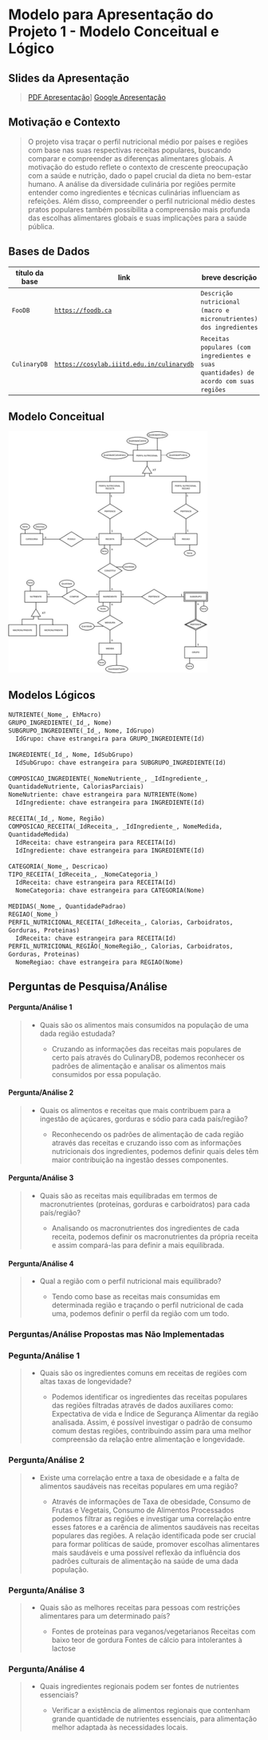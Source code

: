 # Modelo para Apresentação do Projeto 1 - Modelo Conceitual e Lógico

## Slides da Apresentação
> <a href='https://github.com/lamevv/projeto/blob/main/project-1/projeto1-mc536.pdf'>PDF Apresentação</a>]
> <a href='https://docs.google.com/presentation/d/1QjANoOLn5h38SlY0MGpDGeUmCqJ2YBagUtAGb-xVgKw/edit?usp=sharing'>Google Apresentação</a>

## Motivação e Contexto

> O projeto visa traçar o perfil nutricional médio por países e regiões com base nas suas respectivas receitas populares, buscando comparar e compreender as diferenças alimentares globais. A motivação do estudo reflete o contexto de crescente preocupação com a saúde e nutrição, dado o papel crucial da dieta no bem-estar humano.
A análise da diversidade culinária por regiões permite entender como ingredientes e técnicas culinárias influenciam as refeições. Além disso, compreender o perfil nutricional médio destes pratos populares também possibilita a compreensão mais profunda das escolhas alimentares globais e suas implicações para a saúde pública.

## Bases de Dados

título da base | link | breve descrição
----- | ----- | -----
`FooDB` | <a href='https://foodb.ca'>`https://foodb.ca`</a> | `Descrição nutricional (macro e micronutrientes) dos ingredientes`
`CulinaryDB` | <a href='https://cosylab.iiitd.edu.in/culinarydb/'>`https://cosylab.iiitd.edu.in/culinarydb`</a> | `Receitas populares (com ingredientes e suas quantidades) de acordo com suas regiões`

## Modelo Conceitual

<img src='images/modeloconceitual.png' width="400px" height="auto">

## Modelos Lógicos

~~~
NUTRIENTE(_Nome_, EhMacro)
GRUPO_INGREDIENTE(_Id_, Nome)
SUBGRUPO_INGREDIENTE(_Id_, Nome, IdGrupo)
  IdGrupo: chave estrangeira para GRUPO_INGREDIENTE(Id)

INGREDIENTE(_Id_, Nome, IdSubGrupo)
  IdSubGrupo: chave estrangeira para SUBGRUPO_INGREDIENTE(Id)

COMPOSICAO_INGREDIENTE(_NomeNutriente_, _IdIngrediente_, QuantidadeNutriente, CaloriasParciais)
NomeNutriente: chave estrangeira para NUTRIENTE(Nome)
  IdIngrediente: chave estrangeira para INGREDIENTE(Id)

RECEITA(_Id_, Nome, Região)
COMPOSICAO_RECEITA(_IdReceita_, _IdIngrediente_, NomeMedida, QuantidadeMedida)
  IdReceita: chave estrangeira para RECEITA(Id)
  IdIngrediente: chave estrangeira para INGREDIENTE(Id)

CATEGORIA(_Nome_, Descricao)
TIPO_RECEITA(_IdReceita_, _NomeCategoria_)
  IdReceita: chave estrangeira para RECEITA(Id)
  NomeCategoria: chave estrangeira para CATEGORIA(Nome)

MEDIDAS(_Nome_, QuantidadePadrao)
REGIAO(_Nome_)
PERFIL_NUTRICIONAL_RECEITA(_IdReceita_, Calorias, Carboidratos, Gorduras, Proteinas)
  IdReceita: chave estrangeira para RECEITA(Id)
PERFIL_NUTRICIONAL_REGIÃO(_NomeRegião_, Calorias, Carboidratos, Gorduras, Proteinas)
  NomeRegiao: chave estrangeira para REGIAO(Nome)
~~~

## Perguntas de Pesquisa/Análise

#### Pergunta/Análise 1
> * Quais são os alimentos mais consumidos na população de uma dada região estudada?
>   
>   * Cruzando as informações das receitas mais populares de certo país através do CulinaryDB, podemos reconhecer os padrões de alimentação e analisar os alimentos mais consumidos por essa população.


#### Pergunta/Análise 2
> * Quais os alimentos e receitas que mais contribuem para a ingestão de açúcares, gorduras e sódio para cada país/região?
>   
>   * Reconhecendo os padrões de alimentação de cada região através das receitas e cruzando isso com as informações nutricionais dos ingredientes, podemos definir quais deles têm maior contribuição na ingestão desses componentes.


#### Pergunta/Análise 3
> * Quais são as receitas mais equilibradas em termos de macronutrientes (proteínas, gorduras e carboidratos) para cada país/região? 
>   
>   * Analisando os macronutrientes dos ingredientes de cada receita, podemos definir os macronutrientes da própria receita e assim compará-las para definir a mais equilibrada.

#### Pergunta/Análise 4
> * Qual a região com o perfil nutricional mais equilibrado?
>   
>   * Tendo como base as receitas mais consumidas em determinada região e traçando o perfil nutricional de cada uma, podemos definir o perfil da região com um todo.


### Perguntas/Análise Propostas mas Não Implementadas

### Pegunta/Análise 1

> * Quais são os ingredientes comuns em receitas de regiões com altas taxas de longevidade?
>
>   * Podemos identificar os ingredientes das receitas populares das regiões filtradas através de dados auxiliares como: Expectativa de vida e Índice de Segurança Alimentar da região analisada. Assim, é possível investigar o padrão de consumo comum destas regiões, contribuindo assim para uma melhor compreensão da relação entre alimentação e longevidade.


### Pergunta/Análise 2
> * Existe uma correlação entre a taxa de obesidade e a falta de alimentos saudáveis nas receitas populares em uma região?
>
>   * Através de informações de Taxa de obesidade, Consumo de Frutas e Vegetais, Consumo de Alimentos Processados podemos filtrar as regiões e investigar uma correlação entre esses fatores e a carência de alimentos saudáveis nas receitas populares das regiões. A relação identificada pode ser crucial para formar políticas de saúde, promover escolhas alimentares mais saudáveis e uma possível reflexão da influência dos padrões culturais de alimentação na saúde de uma dada população.

### Pergunta/Análise 3
> * Quais são as melhores receitas para pessoas com restrições alimentares para um determinado país?
>
>   * Fontes de proteínas para veganos/vegetarianos
Receitas com baixo teor de gordura
Fontes de cálcio para intolerantes à lactose

### Pergunta/Análise 4
> * Quais ingredientes regionais podem ser fontes de nutrientes essenciais?
>
>   * Verificar a existência de alimentos regionais que contenham grande quantidade de nutrientes essenciais, para alimentação melhor adaptada às necessidades locais.
